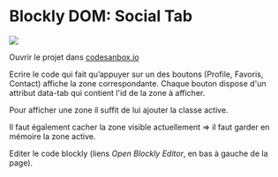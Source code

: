 # Blockly DOM: Social Tab

[![](https://codesandbox.io/static/img/play-codesandbox.svg)](https://codesandbox.io/s/github/bfritscher/cours-html-exercices/tree/master/DOM_Social_Tab)

Ouvrir le projet dans [codesanbox.io](https://codesandbox.io/s/github/bfritscher/cours-html-exercices/tree/master/DOM_Social_Tab)

Ecrire le code qui fait qu’appuyer sur un des boutons (Profile, Favoris, Contact) affiche la zone correspondante. Chaque bouton dispose d'un attribut data-tab qui contient l'id de la zone à afficher.

Pour afficher une zone il suffit de lui ajouter la classe active.

Il faut également cacher la zone visible actuellement => il faut garder en mémoire la zone active.


Editer le code blockly (liens *Open Blockly Editor*, en bas à gauche de la page).
